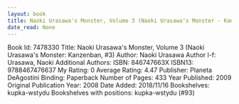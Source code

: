 ```yaml
---
layout: book
title: Naoki Urasawa's Monster, Volume 3 (Naoki Urasawa's Monster - Kanzenban,  no. 3)
date_read: None
---
```


Book Id: 7478330
Title: Naoki Urasawa's Monster, Volume 3 (Naoki Urasawa's Monster: Kanzenban, #3)
Author: Naoki Urasawa
Author l-f: Urasawa, Naoki
Additional Authors: 
ISBN: 846747663X
ISBN13: 9788467476637
My Rating: 0
Average Rating: 4.47
Publisher: Planeta DeAgostini
Binding: Paperback
Number of Pages: 433
Year Published: 2009
Original Publication Year: 2008
Date Added: 2018/11/16
Bookshelves: kupka-wstydu
Bookshelves with positions: kupka-wstydu (#93)

